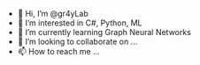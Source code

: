 - 👋 Hi, I’m @gr4yLab
- 👀 I’m interested in C#, Python, ML
- 🌱 I’m currently learning Graph Neural Networks
- 💞️ I’m looking to collaborate on ...
- 📫 How to reach me ...

<!---
gr4yLab/gr4yLab is a ✨ special ✨ repository because its `README.md` (this file) appears on your GitHub profile.
You can click the Preview link to take a look at your changes.
--->
